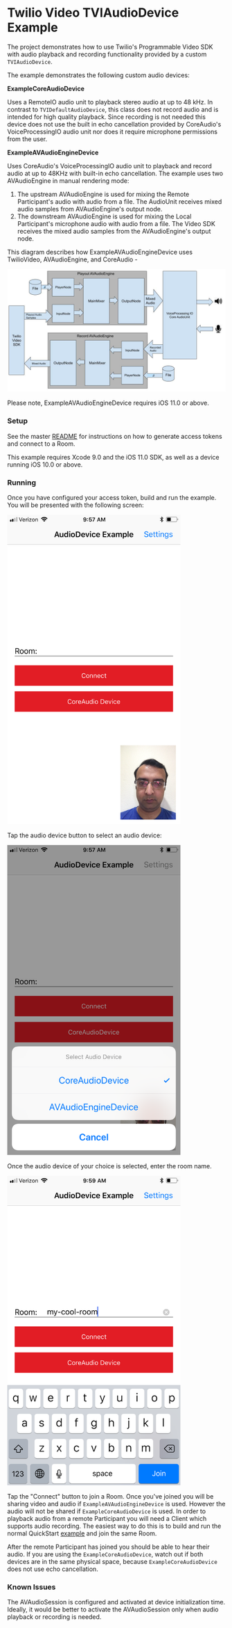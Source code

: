 # Twilio Video TVIAudioDevice Example

The project demonstrates how to use Twilio's Programmable Video SDK with audio playback and recording functionality provided by a custom `TVIAudioDevice`.

The example demonstrates the following custom audio devices:

**ExampleCoreAudioDevice**

Uses a RemoteIO audio unit to playback stereo audio at up to 48 kHz. In contrast to `TVIDefaultAudioDevice`, this class does not record audio and is intended for high quality playback. Since recording is not needed this device does not use the built in echo cancellation provided by CoreAudio's VoiceProcessingIO audio unit nor does it require microphone permissions from the user.

**ExampleAVAudioEngineDevice**

Uses CoreAudio's VoiceProcessingIO audio unit to playback and record audio at up to 48KHz with built-in echo cancellation. The example uses two AVAudioEngine in manual rendering mode:

1. The upstream AVAudioEngine is used for mixing the Remote Participant's audio with audio from a file. The AudioUnit receives mixed audio samples from AVAudioEngine's output node.
2. The downstream AVAudioEngine is used for mixing the Local Participant's microphone audio with audio from a file. The Video SDK receives the mixed audio samples from the AVAudioEngine's output node.

This diagram describes how ExampleAVAudioEngineDevice uses TwilioVideo, AVAudioEngine, and CoreAudio -

<img width="600px" src="../images/quickstart/audio-engine-example.jpg"/>

Please note, ExampleAVAudioEngineDevice requires iOS 11.0 or above.

### Setup

See the master [README](https://github.com/twilio/video-quickstart-ios/blob/master/README.md) for instructions on how to generate access tokens and connect to a Room.

This example requires Xcode 9.0 and the iOS 11.0 SDK, as well as a device running iOS 10.0 or above.

### Running

Once you have configured your access token, build and run the example. You will be presented with the following screen:

<kbd><img width="400px" src="../images/quickstart/audio-device-launched.jpg"/></kbd>

Tap the audio device button to select an audio device: 

<kbd><img width="400px" src="../images/quickstart/select-audio-device.jpg"/></kbd>

Once the audio device of your choice is selected, enter the room name.

<kbd><img width="400px" src="../images/quickstart/enter-room-name.jpg"/></kbd>

Tap the "Connect" button to join a Room. Once you've joined you will be sharing video and audio if `ExampleAVAudioEngineDevice` is used. However the audio will not be shared if `ExampleCoreAudioDevice` is used. In order to playback audio from a remote Participant you will need a Client which supports audio recording. The easiest way to do this is to build and run the normal QuickStart [example](https://github.com/twilio/video-quickstart-ios/tree/master/VideoQuickStart) and join the same Room.

After the remote Participant has joined you should be able to hear their audio. If you are using the `ExampleCoreAudioDevice`, watch out if both devices are in the same physical space, because `ExampleCoreAudioDevice` does not use echo cancellation.

### Known Issues

The AVAudioSession is configured and activated at device initialization time. Ideally, it would be better to activate the AVAudioSession only when audio playback or recording is needed.
